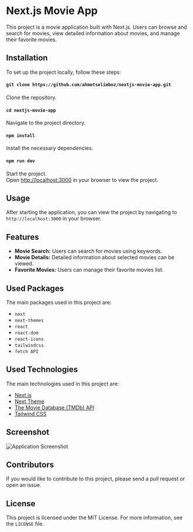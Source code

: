 # Next.js Movie App

This project is a movie application built with Next.js. Users can browse and search for movies, view detailed information about movies, and manage their favorite movies.

## Installation

To set up the project locally, follow these steps:

#### `git clone https://github.com/ahmetselimboz/nextjs-movie-app.git`

Clone the repository.

#### `cd nextjs-movie-app`

Navigate to the project directory.

#### `npm install`

Install the necessary dependencies.

#### `npm run dev`

Start the project.\
Open [http://localhost:3000](http://localhost:3000) in your browser to view the project.

## Usage

After starting the application, you can view the project by navigating to `http://localhost:3000` in your browser.

## Features

- **Movie Search:** Users can search for movies using keywords.
- **Movie Details:** Detailed information about selected movies can be viewed.
- **Favorite Movies:** Users can manage their favorite movies list.

## Used Packages

The main packages used in this project are:

- `next`
- `next-themes`
- `react`
- `react-dom`
- `react-icons`
- `tailwindcss`
- `fetch API`



## Used Technologies

The main technologies used in this project are:

- [Next.js](https://nextjs.org/)
- [Next Theme](https://github.com/pacocoursey/next-themes)
- [The Movie Database (TMDb) API](https://www.themoviedb.org/)
- [Tailwind CSS](https://tailwindcss.com/)

## Screenshot

![Application Screenshot](https://cdn.ahmetselimboz.com/images/nextjs-movie-app.jpg)

## Contributors

If you would like to contribute to this project, please send a pull request or open an issue.

## License

This project is licensed under the MIT License. For more information, see the `LICENSE` file.
